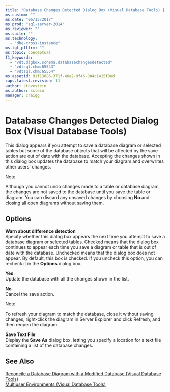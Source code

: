 ```yaml
---
title: "Database Changes Detected Dialog Box (Visual Database Tools) | Microsoft Docs"
ms.custom: ""
ms.date: "06/13/2017"
ms.prod: "sql-server-2014"
ms.reviewer: ""
ms.suite: ""
ms.technology: 
  - "dbe-cross-instance"
ms.tgt_pltfrm: ""
ms.topic: conceptual
f1_keywords: 
  - "vdt.dlgbox.schema.databasechangesdetected"
  - "vdtsql.chm:65543"
  - "vdtsql.chm:65554"
ms.assetid: 91f13086-371f-46a2-9f46-804c1415f3ed
caps.latest.revision: 11
author: stevestein
ms.author: sstein
manager: craigg
---
```

# Database Changes Detected Dialog Box (Visual Database Tools)
  This dialog appears if you attempt to save a database diagram or selected tables but some of the database objects that will be affected by the save action are out of date with the database. Accepting the changes shown in this dialog box updates the database to match your diagram and overwrites other users' changes.  
  
> [!NOTE]  
>  Although you cannot undo changes made to a table or database diagram, the changes are not saved to the database until you save the table or diagram. You can discard any unsaved changes by choosing **No** and closing all open diagrams without saving them.  
  
## Options  
 **Warn about difference detection**  
 Specify whether this dialog box appears the next time you attempt to save a database diagram or selected tables. Checked means that the dialog box continues to appear each time you save a diagram or table that is out of date with the database. Unchecked means that the dialog box does not appear. By default, this box is checked. If you uncheck this option, you can recheck it in the **Options** dialog box.  
  
 **Yes**  
 Update the database with all the changes shown in the list.  
  
 **No**  
 Cancel the save action.  
  
> [!NOTE]  
>  To refresh your diagram to match the database, close it without saving changes, right-click the diagram in Server Explorer and click Refresh, and then reopen the diagram.  
  
 **Save Text File**  
 Display the **Save As** dialog box, letting you specify a location for a text file containing a list of the database changes.  
  
## See Also  
 [Reconcile a Database Diagram with a Modified Database &#40;Visual Database Tools&#41;](visual-database-tools.md)   
 [Multiuser Environments &#40;Visual Database Tools&#41;](multiuser-environments-visual-database-tools.md)  
  
  
